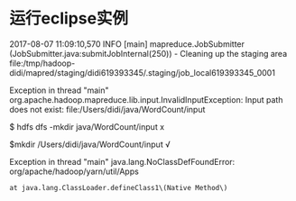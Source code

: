 # 运行eclipse实例

2017-08-07 11:09:10,570 INFO  \[main\] mapreduce.JobSubmitter \(JobSubmitter.java:submitJobInternal\(250\)\) - Cleaning up the staging area file:/tmp/hadoop-didi/mapred/staging/didi619393345/.staging/job\_local619393345\_0001

Exception in thread "main" org.apache.hadoop.mapreduce.lib.input.InvalidInputException: Input path does not exist: file:/Users/didi/java/WordCount/input

$     hdfs dfs -mkdir java/WordCount/input  x

$mkdir /Users/didi/java/WordCount/input √

Exception in thread "main" java.lang.NoClassDefFoundError: org/apache/hadoop/yarn/util/Apps

	at java.lang.ClassLoader.defineClass1\(Native Method\)

	

